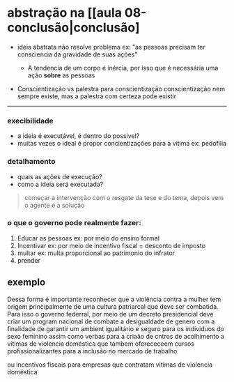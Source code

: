 # abstração na [[aula 08-conclusão|conclusão]

- ideia abstrata não resolve problema 
	ex: "as pessoas precisam ter consciencia da gravidade de suas ações"
	- A tendencia de um corpo é inércia, por isso que é necessária uma ação **sobre** as pessoas

- Conscientização vs palestra para conscientização 
		conscientização nem sempre existe, mas a palestra com certeza pode existir 

----

### execibilidade 
- a ideia é executável, é dentro do possivel?
- muitas vezes o ideal é propor concientizações para a vitima ex: pedofilia

### detalhamento
- quais as ações de execução?
- como a ideia será executada?
> começar a intervenção com o resgate da tese e do tema, depois vem o agente e a solução


### o que o governo pode realmente fazer:
1. Educar as pessoas 
	ex: por meio do ensino formal 
2. Incentivar 
	ex: por meio de incentivo fiscal = desconto de imposto 
3. multar
	ex: multa proporcional ao patrimonio do infrator
4. prender 


## exemplo
Dessa forma é importante reconhecer que a violência contra a mulher tem origem principalmente de uma cultura patriarcal que deve ser combatida. Para isso o governo federral, por meio de um decreto presidencial deve criar um program nacional de combate a desigualdade de genero com a finalidade de garantir um ambient igualitário  e seguro para os individuos do sexo feminino assim como verbas para a criaão de cntros de acolhimento a vítimas de violencia doméstica que tambem oferececeem cursos profissionalizantes para  a inclusão no mercado de trabalho

ou incentivos fiscais para empresas que contratam vitimas de violencia doméstica